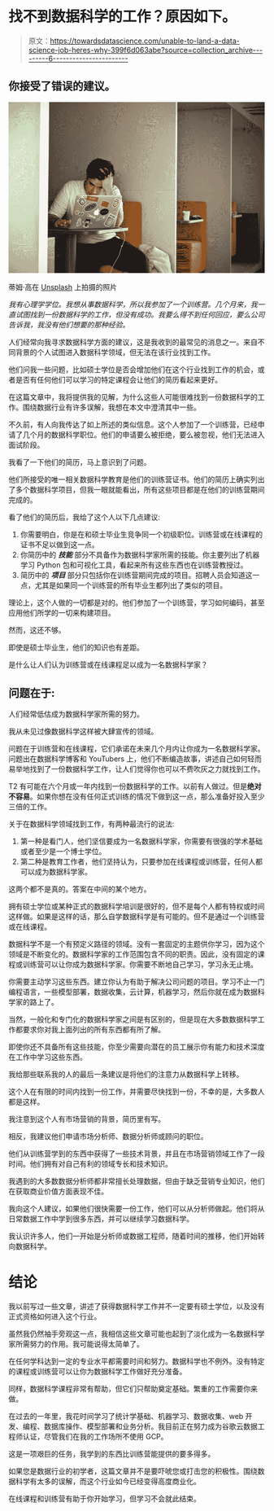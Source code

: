 # 找不到数据科学的工作？原因如下。

> 原文：<https://towardsdatascience.com/unable-to-land-a-data-science-job-heres-why-399f6d063abe?source=collection_archive---------6----------------------->

## 你接受了错误的建议。

![](img/7721d0e7d504b2bdcbb664558737554b.png)

蒂姆·高在 [Unsplash](https://unsplash.com/s/photos/frustrated?utm_source=unsplash&utm_medium=referral&utm_content=creditCopyText) 上拍摄的照片

*我有心理学学位。我想从事数据科学，所以我参加了一个训练营。几个月来，我一直试图找到一份数据科学的工作，但没有成功。我要么得不到任何回应，要么公司告诉我，我没有他们想要的那种经验。*

人们经常向我寻求数据科学方面的建议，这是我收到的最常见的消息之一。来自不同背景的个人试图进入数据科学领域，但无法在该行业找到工作。

他们问我一些问题，比如硕士学位是否会增加他们在这个行业找到工作的机会，或者是否有任何他们可以学习的特定课程会让他们的简历看起来更好。

在这篇文章中，我将提供我的见解，为什么这些人可能很难找到一份数据科学的工作。围绕数据行业有许多误解，我想在本文中澄清其中一些。

不久前，有人向我传达了如上所述的类似信息。这个人参加了一个训练营，已经申请了几个月的数据科学职位。他们的申请要么被拒绝，要么被忽视，他们无法进入面试阶段。

我看了一下他们的简历，马上意识到了问题。

他们所接受的唯一相关数据科学教育是他们的训练营证书。他们的简历上确实列出了多个数据科学项目，但我一眼就能看出，所有这些项目都是在他们的训练营期间完成的。

看了他们的简历后，我给了这个人以下几点建议:

1.  你需要明白，你是在和硕士毕业生竞争同一个初级职位。训练营或在线课程的证书不足以做到这一点。
2.  你简历中的 ***技能*** 部分不具备作为数据科学家所需的技能。你主要列出了机器学习 Python 包和可视化工具，看起来所有这些东西也在训练营教授过。
3.  简历中的 ***项目*** 部分只包括你在训练营期间完成的项目。招聘人员会知道这一点，尤其是如果同一个训练营的所有毕业生都列出了类似的项目。

理论上，这个人做的一切都是对的。他们参加了一个训练营，学习如何编码，甚至应用他们所学的一切来构建项目。

然而，这还不够。

即使是硕士毕业生，他们的知识也有差距。

是什么让人们认为训练营或在线课程足以成为一名数据科学家？

## 问题在于:

人们经常低估成为数据科学家所需的努力。

我从未见过像数据科学这样被大肆宣传的领域。

问题在于训练营和在线课程，它们承诺在未来几个月内让你成为一名数据科学家。问题出在数据科学博客和 YouTubers 上，他们不断编造故事，讲述自己如何轻而易举地找到了一份数据科学工作，让人们觉得你也可以不费吹灰之力就找到工作。

T2 有可能在六个月或一年内找到一份数据科学的工作。以前有人做过。但是**绝对不容易**。如果你想在没有任何正式训练的情况下做到这一点，那么准备好投入至少三倍的工作。

关于在数据科学领域找到工作，有两种最流行的说法:

1.  第一种是看门人，他们坚信要成为一名数据科学家，你需要有很强的学术基础或者至少是一个博士学位。
2.  第二种是教育工作者，他们坚持认为，只要参加在线课程或训练营，任何人都可以成为数据科学家。

这两个都不是真的。答案在中间的某个地方。

拥有硕士学位或某种正式的数据科学培训是很好的，但不是每个人都有特权或时间这样做。如果是这样的话，那么自学数据科学是有可能的。但不是通过一个训练营或在线课程。

数据科学不是一个有预定义路径的领域。没有一套固定的主题供你学习，因为这个领域是不断变化的。数据科学家的工作范围包含不同的职责。因此，没有固定的课程或训练营可以让你成为数据科学家。你需要不断地自己学习，学习永无止境。

你需要主动学习这些东西。建立你认为有助于解决公司问题的项目。学习不止一门编程语言，一些模型部署，数据收集，云计算，机器学习，然后你就在成为数据科学家的路上了。

当然，一般化和专门化的数据科学家之间是有区别的，但是现在大多数数据科学工作都要求你对我上面列出的所有东西都有所了解。

即使你还不具备所有这些技能，你至少需要向潜在的员工展示你有能力和技术深度在工作中学习这些东西。

我给那些联系我的人的最后一条建议是将他们的注意力从数据科学上转移。

这个人在有限的时间内找到一份工作，并需要尽快找到一份，不幸的是，大多数人都是这样。

我注意到这个人有市场营销的背景，简历里有写。

相反，我建议他们申请市场分析师、数据分析师或顾问的职位。

他们从训练营学到的东西中获得了一些技术背景，并且在市场营销领域工作了一段时间。他们拥有对自己有利的领域专长和技术知识。

我遇到的大多数数据分析师都非常擅长处理数据，但由于缺乏营销专业知识，他们在获取商业价值方面表现不佳。

我向这个人建议，如果他们很快需要一份工作，他们可以从分析师做起。他们将从日常数据工作中学到很多东西，并可以继续学习数据科学。

我认识许多人，他们一开始是分析师或数据工程师，随着时间的推移，他们开始转向数据科学。

# 结论

我以前写过一些文章，讲述了获得数据科学工作并不一定要有硕士学位，以及没有正式资格如何进入这个行业。

虽然我仍然袖手旁观这一点，我相信这些文章可能也起到了淡化成为一名数据科学家所需努力的作用。我可能说得太简单了。

在任何学科达到一定的专业水平都需要时间和努力。数据科学也不例外。没有特定的课程或训练营可以让你为数据科学工作做好充分准备。

同样，数据科学课程非常有帮助，但它们只帮助奠定基础。繁重的工作需要你来做。

在过去的一年里，我花时间学习了统计学基础、机器学习、数据收集、web 开发、编程、数据库操作、模型部署和业务分析。我目前正在努力成为谷歌云数据工程师认证，尽管我们在我的工作场所不使用 GCP。

这是一项艰巨的任务，我学到的东西比训练营能提供的要多得多。

如果您是数据行业的初学者，这篇文章并不是要吓唬您或打击您的积极性。围绕数据科学有太多的误解，而这个行业如今已经变得高度商业化。

在线课程和训练营有助于你开始学习，但学习不会就此结束。
